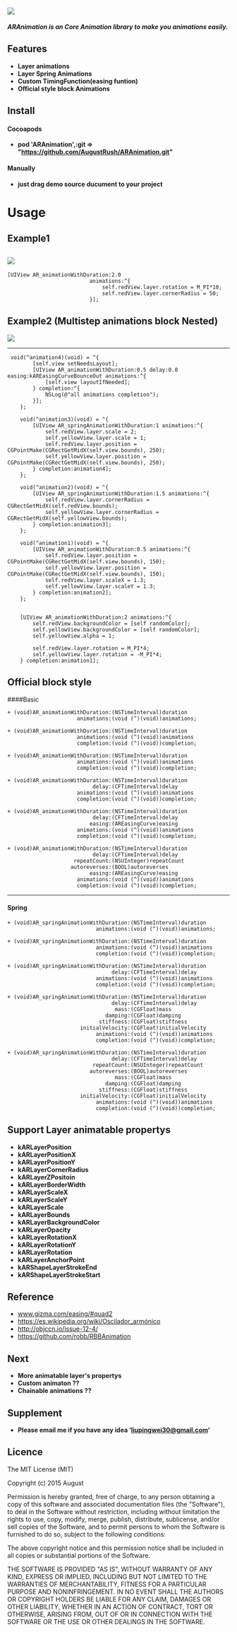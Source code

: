 # ![](https://github.com/AugustRush/ARAnimation/blob/develop/title.png)

*___ARAnimation is an Core Animation library to make you animations easily.___*


## Features

* __Layer animations__
* __Layer Spring Animations__
* __Custom TimingFunction(easing funtion)__
* __Official style block Animations__

## Install

#### Cocoapods 
* **pod 'ARAnimation',:git => "https://github.com/AugustRush/ARAnimation.git"**

#### Manually
* **just drag demo source ducument to your project**

# Usage

## Example1

![](https://github.com/AugustRush/ARAnimation/blob/master/ex1.gif)
--------------------------------------
```
[UIView AR_animationWithDuration:2.0
                          animations:^{
                              self.redView.layer.rotation = M_PI*10;
                              self.redView.layer.cornerRadius = 50;
                          }];
```

## Example2 (Multistep animations block Nested)

![](https://github.com/AugustRush/ARAnimation/blob/master/rotaion.gif)

---------------------------------------

```
 void(^animation4)(void) = ^{
        [self.view setNeedsLayout];
        [UIView AR_animationWithDuration:0.5 delay:0.0 easing:kAREasingCurveBounceOut animations:^{
            [self.view layoutIfNeeded];
        } completion:^{
            NSLog(@"all animations completion");
        }];
    };
    
    void(^animation3)(void) = ^{
        [UIView AR_springAnimationWithDuration:1 animations:^{
            self.redView.layer.scale = 2;
            self.yellowView.layer.scale = 1;
            self.redView.layer.position = CGPointMake(CGRectGetMidX(self.view.bounds), 250);
            self.yellowView.layer.position = CGPointMake(CGRectGetMidX(self.view.bounds), 250);
        } completion:animation4];
    };
    
    void(^animation2)(void) = ^{
        [UIView AR_springAnimationWithDuration:1.5 animations:^{
            self.redView.layer.cornerRadius = CGRectGetMidX(self.redView.bounds);
            self.yellowView.layer.cornerRadius = CGRectGetMidX(self.yellowView.bounds);
        } completion:animation3];
    };
    
    void(^animation1)(void) = ^{
        [UIView AR_animationWithDuration:0.5 animations:^{
            self.redView.layer.position = CGPointMake(CGRectGetMidX(self.view.bounds), 150);
            self.yellowView.layer.position = CGPointMake(CGRectGetMidX(self.view.bounds), 150);
            self.redView.layer.scaleX = 1.3;
            self.yellowView.layer.scaleY = 1.3;
        } completion:animation2];
    };
    
    
    [UIView AR_animationWithDuration:2 animations:^{
        self.redView.backgroundColor = [self randomColor];
        self.yellowView.backgroundColor = [self randomColor];
        self.yellowView.alpha = 1;
        
        self.redView.layer.rotation = M_PI*4;
        self.yellowView.layer.rotation = -M_PI*4;
    } completion:animation1];
```

## Official block style

####Basic
```
+ (void)AR_animationWithDuration:(NSTimeInterval)duration
                      animations:(void (^)(void))animations;

+ (void)AR_animationWithDuration:(NSTimeInterval)duration
                      animations:(void (^)(void))animations
                      completion:(void (^)(void))completion;

+ (void)AR_animationWithDuration:(NSTimeInterval)duration
                      animations:(void (^)(void))animations
                      completion:(void (^)(void))completion;

+ (void)AR_animationWithDuration:(NSTimeInterval)duration
                           delay:(CFTimeInterval)delay
                      animations:(void (^)(void))animations
                      completion:(void (^)(void))completion;

+ (void)AR_animationWithDuration:(NSTimeInterval)duration
                           delay:(CFTimeInterval)delay
                          easing:(AREasingCurve)easing
                      animations:(void (^)(void))animations
                      completion:(void (^)(void))completion;

+ (void)AR_animationWithDuration:(NSTimeInterval)duration
                           delay:(CFTimeInterval)delay
                     repeatCount:(NSUInteger)repeatCount
                    autoreverses:(BOOL)autoreverses
                          easing:(AREasingCurve)easing
                      animations:(void (^)(void))animations
                      completion:(void (^)(void))completion;
```
----------------------------------------

#### Spring
```
+ (void)AR_springAnimationWithDuration:(NSTimeInterval)duration
                            animations:(void (^)(void))animations;

+ (void)AR_springAnimationWithDuration:(NSTimeInterval)duration
                            animations:(void (^)(void))animations
                            completion:(void (^)(void))completion;

+ (void)AR_springAnimationWithDuration:(NSTimeInterval)duration
                                 delay:(CFTimeInterval)delay
                            animations:(void (^)(void))animations
                            completion:(void (^)(void))completion;

+ (void)AR_springAnimationWithDuration:(NSTimeInterval)duration
                                 delay:(CFTimeInterval)delay
                                  mass:(CGFloat)mass
                               damping:(CGFloat)damping
                             stiffness:(CGFloat)stiffness
                       initialVelocity:(CGFloat)initialVelocity
                            animations:(void (^)(void))animations
                            completion:(void (^)(void))completion;

+ (void)AR_springAnimationWithDuration:(NSTimeInterval)duration
                                 delay:(CFTimeInterval)delay
                           repeatCount:(NSUInteger)repeatCount
                          autoreverses:(BOOL)autoreverses
                                  mass:(CGFloat)mass
                               damping:(CGFloat)damping
                             stiffness:(CGFloat)stiffness
                       initialVelocity:(CGFloat)initialVelocity
                            animations:(void (^)(void))animations
                            completion:(void (^)(void))completion;
```

## Support Layer animatable propertys

* **kARLayerPosition**
* **kARLayerPositionX**
* **kARLayerPositionY**
* **kARLayerCornerRadius**
* **kARLayerZPositoin**
* **kARLayerBorderWidth**
* **kARLayerScaleX**
* **kARLayerScaleY**
* **kARLayerScale**
* **kARLayerBounds**
* **kARLayerBackgroundColor**
* **kARLayerOpacity**
* **kARLayerRotationX**
* **kARLayerRotationY**
* **kARLayerRotation**
* **kARLayerAnchorPoint**
* **kARShapeLayerStrokeEnd**
* **kARShapeLayerStrokeStart**

## Reference

* www.gizma.com/easing/#quad2
* https://es.wikipedia.org/wiki/Oscilador_armónico
* http://objccn.io/issue-12-4/
* https://github.com/robb/RBBAnimation

## Next

* **More animatable layer's propertys**
* **Custom animaton ??**
* **Chainable animations ??**

## Supplement

* **Please email me if you have any idea ‘liupingwei30@gmail.com’**

## Licence

The MIT License (MIT)

Copyright (c) 2015 August

Permission is hereby granted, free of charge, to any person obtaining a copy
of this software and associated documentation files (the "Software"), to deal
in the Software without restriction, including without limitation the rights
to use, copy, modify, merge, publish, distribute, sublicense, and/or sell
copies of the Software, and to permit persons to whom the Software is
furnished to do so, subject to the following conditions:

The above copyright notice and this permission notice shall be included in all
copies or substantial portions of the Software.

THE SOFTWARE IS PROVIDED "AS IS", WITHOUT WARRANTY OF ANY KIND, EXPRESS OR
IMPLIED, INCLUDING BUT NOT LIMITED TO THE WARRANTIES OF MERCHANTABILITY,
FITNESS FOR A PARTICULAR PURPOSE AND NONINFRINGEMENT. IN NO EVENT SHALL THE
AUTHORS OR COPYRIGHT HOLDERS BE LIABLE FOR ANY CLAIM, DAMAGES OR OTHER
LIABILITY, WHETHER IN AN ACTION OF CONTRACT, TORT OR OTHERWISE, ARISING FROM,
OUT OF OR IN CONNECTION WITH THE SOFTWARE OR THE USE OR OTHER DEALINGS IN THE
SOFTWARE.
